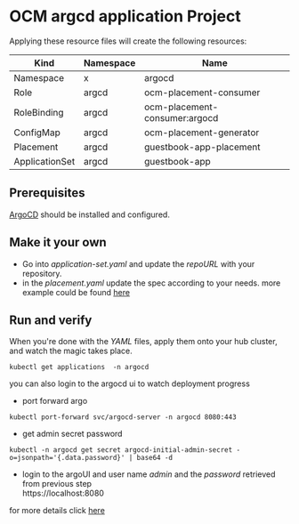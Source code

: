 # OCM argcd application Project

Applying these resource files will create the following resources:

| Kind                     | Namespace      | Name                            |
| ------------------------ | -------------- | ------------------------------- |
| Namespace                | x              | argocd                          |
| Role                     | argcd          | ocm-placement-consumer          |
| RoleBinding              | argcd          | ocm-placement-consumer:argocd   |
| ConfigMap                | argcd          | ocm-placement-generator         |
| Placement                | argcd          | guestbook-app-placement         |
| ApplicationSet           | argcd          | guestbook-app                   |

## Prerequisites

[ArgoCD][0] should be installed and configured.

## Make it your own

- Go into _application-set.yaml_ and update the _repoURL_ with your repository.
- in the _placement.yaml_ update the spec according to your needs. more example could be found [here][1]

## Run and verify
When you're done with the _YAML_ files, apply them onto your hub cluster, and watch the magic takes place.
```
kubectl get applications  -n argocd
```

you can also login to the argocd ui to watch deployment progress 
-  port forward argo
```
kubectl port-forward svc/argocd-server -n argocd 8080:443
```
-  get admin secret password 
```
kubectl -n argocd get secret argocd-initial-admin-secret -o=jsonpath='{.data.password}' | base64 -d
```
- login to the argoUI and user name _admin_ and the _password_ retrieved from previous step   
https://localhost:8080

for more details click [here][2]


[0]: https://github.com/open-cluster-management-io/ocm/tree/main/solutions/deploy-argocd-apps
[1]: https://open-cluster-management.io/concepts/placement/
[2]: https://open-cluster-management.io/scenarios/integration-with-argocd